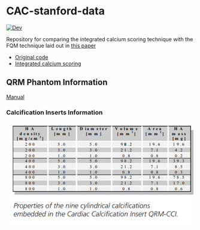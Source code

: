# CAC-stanford-data
[![Dev](https://img.shields.io/badge/docs-dev-blue.svg)](https://molloilab.github.io/CAC-stanford-data/)

Repository for comparing the integrated calcium scoring technique with the FQM technique laid out in [this paper](https://aapm.onlinelibrary.wiley.com/doi/10.1002/mp.14912)

* [Original code](https://github.com/nwerf/FQM_Analysis)
* [Integrated calcium scoring](https://github.com/Dale-Black/CalciumScoring.jl)

## QRM Phantom Information
[Manual](https://www.qrm.de/en/products/cardiac-calcification-phantom/?type=3451&downloadfile=1681&cHash=e8954eadba3d3080e26d021c0c8c0a5d)

### Calcification Inserts Information
![Calcification Inserts](images/QRM_inserts.png)